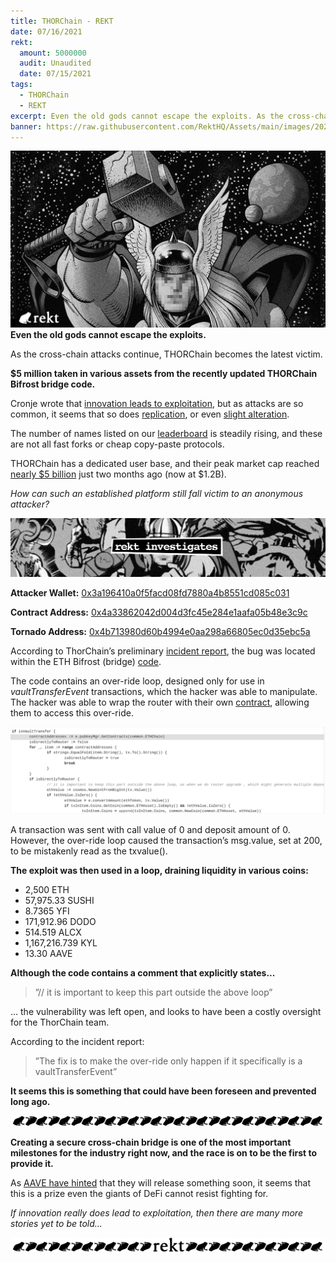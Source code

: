 ```yaml
---
title: THORChain - REKT
date: 07/16/2021
rekt:
  amount: 5000000
  audit: Unaudited
  date: 07/15/2021
tags:
  - THORChain
  - REKT
excerpt: Even the old gods cannot escape the exploits. As the cross-chain attacks continue, THORChain becomes the latest victim. $5 million lost. 
banner: https://raw.githubusercontent.com/RektHQ/Assets/main/images/2021/7/thor-header.png
---
```

![](https://raw.githubusercontent.com/RektHQ/Assets/main/images/2021/7/thor-header.png)
**Even the old gods cannot escape the exploits.**

As the cross-chain attacks continue, THORChain becomes the latest victim.

**$5 million taken in various assets from the recently updated THORChain Bifrost bridge code.**

Cronje wrote that [innovation leads to exploitation](https://twitter.com/AndreCronjeTech/status/1415909394643132417?s=20), but as attacks are so common, it seems that so does [replication](https://www.rekt.news/saddle-finance-rekt/), or even [slight alteration](https://www.rekt.news/shitcoins/). 

The number of names listed on our [leaderboard](https://www.rekt.news/leaderboard/) is steadily rising, and these are not all fast forks or cheap copy-paste protocols. 

THORChain has a dedicated user base, and their peak market cap reached [nearly $5 billion](https://www.coingecko.com/en/coins/thorchain) just two months ago (now at $1.2B).

_How can such an established platform still fall victim to an anonymous attacker?_

![](https://raw.githubusercontent.com/RektHQ/Assets/main/images/2021/7/thor-investigates.png)

**Attacker Wallet:** [0x3a196410a0f5facd08fd7880a4b8551cd085c031](https://etherscan.io/address/0x3a196410a0f5facd08fd7880a4b8551cd085c031)

**Contract Address:** [0x4a33862042d004d3fc45e284e1aafa05b48e3c9c](https://etherscan.io/address/0x4a33862042d004d3fc45e284e1aafa05b48e3c9c)

**Tornado Address:** [0x4b713980d60b4994e0aa298a66805ec0d35ebc5a](https://etherscan.io/address/0x4b713980d60b4994e0aa298a66805ec0d35ebc5a)

According to ThorChain’s preliminary [incident report](https://thearchitect.notion.site/THORChain-Incident-07-15-7d205f91924e44a5b6499b6df5f6c210), the bug was located within the ETH Bifrost (bridge) [code](https://gitlab.com/thorchain/thornode/-/blob/develop/bifrost/pkg/chainclients/ethereum/ethereum_block_scanner.go#L794).

The code contains an over-ride loop, designed only for use in _vaultTransferEvent_ transactions, which the hacker was able to manipulate. The hacker was able to wrap the router with their own [contract](https://etherscan.io/address/0x4a33862042d004d3fc45e284e1aafa05b48e3c9c), allowing them to access this over-ride.

![](https://raw.githubusercontent.com/RektHQ/Assets/main/images/2021/7/thor-code.png)

A transaction was sent with call value of 0 and deposit amount of 0. However, the over-ride loop caused the transaction’s msg.value, set at 200, to be mistakenly read as the txvalue().

**The exploit was then used in a loop, draining liquidity in various coins:**

- 2,500 ETH
- 57,975.33 SUSHI
- 8.7365 YFI
- 171,912.96 DODO
- 514.519 ALCX
- 1,167,216.739 KYL
- 13.30 AAVE

**Although the code contains a comment that explicitly states...**

>”// it is important to keep this part outside the above loop”

… the vulnerability was left open, and looks to have been a costly oversight for the ThorChain team.

According to the incident report:

>”The fix is to make the over-ride only happen if it specifically is a vaultTransferEvent”

**It seems this is something that could have been foreseen and prevented long ago.**

![](https://raw.githubusercontent.com/RektHQ/Assets/main/images/2021/03/rekt-linebreak.png) 

**Creating a secure cross-chain bridge is one of the most important milestones for the industry right now, and the race is on to be the first to provide it.**

As [AAVE have hinted](https://twitter.com/lemiscate/status/1414978778489659394?s=20) that they will release something soon, it seems that this is a prize even the giants of DeFi cannot resist fighting for.

_If innovation really does lead to exploitation, then there are many more stories yet to be told..._

![](https://raw.githubusercontent.com/RektHQ/Assets/main/images/2021/03/rekt-text-linebreak.png) 
